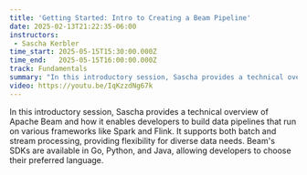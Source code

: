 ```yaml
---
title: 'Getting Started: Intro to Creating a Beam Pipeline'
date: 2025-02-13T21:22:35-06:00
instructors:
 - Sascha Kerbler
time_start: 2025-05-15T15:30:00.000Z
time_end:   2025-05-15T16:00:00.000Z
track: Fundamentals
summary: "In this introductory session, Sascha provides a technical overview of Apache Beam and how it enables developers to build data pipelines that run on various frameworks like Spark and Flink.  It supports both batch and stream processing, providing flexibility for diverse data needs.  Beam's SDKs are available in Go, Python, and Java, allowing developers to choose their preferred language."
video: https://youtu.be/IqKzzdNg67k
---
```


In this introductory session, Sascha provides a technical overview of Apache Beam and how it enables developers to build data pipelines that run on various frameworks like Spark and Flink.  It supports both batch and stream processing, providing flexibility for diverse data needs.  Beam's SDKs are available in Go, Python, and Java, allowing developers to choose their preferred language.